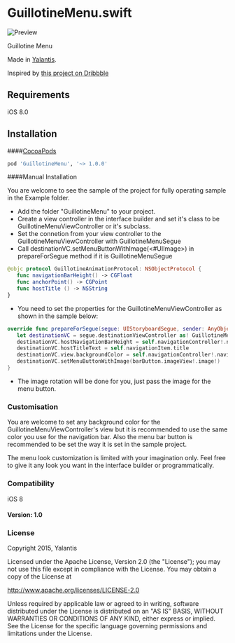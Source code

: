 
# GuillotineMenu.swift
![Preview]()

Guillotine Menu

Made in [Yalantis](http://yalantis.com/).

Inspired by [this project on Dribbble](https://dribbble.com/shots/2018249-Side-Topbar-Animation)

## Requirements
iOS 8.0

## Installation

####[CocoaPods](http://cocoapods.org)
```ruby
pod 'GuillotineMenu', '~> 1.0.0'
```

####Manual Installation

You are welcome to see the sample of the project for fully operating sample in the Example folder.

* Add the folder "GuillotineMenu" to your project.
* Create a view controller in the interface builder and set it's class to be GuillotineMenuViewController or it's subclass.
* Set the connetion from your view controller to the GuillotineMenuViewController with GuillotineMenuSegue
* Call destinationVC.setMenuButtonWithImage(<#UIImage>) in prepareForSegue method if it is GuillotineMenuSegue

```swift
@objc protocol GuillotineAnimationProtocol: NSObjectProtocol {
   func navigationBarHeight() -> CGFloat
   func anchorPoint() -> CGPoint
   func hostTitle () -> NSString
}
```

* You need to set the properties for the GuillotineMenuViewController as shown in the sample below: 

```swift
override func prepareForSegue(segue: UIStoryboardSegue, sender: AnyObject?) {
   let destinationVC = segue.destinationViewController as! GuillotineMenuViewController
   destinationVC.hostNavigationBarHeight = self.navigationController!.navigationBar.frame.size.height
   destinationVC.hostTitleText = self.navigationItem.title
   destinationVC.view.backgroundColor = self.navigationController!.navigationBar.barTintColor
   destinationVC.setMenuButtonWithImage(barButton.imageView!.image!)
}
```

* The image rotation will be done for you, just pass the image for the menu button.

### Customisation

You are welcome to set any background color for the GuillotineMenuViewController's view but it is recommended to use the same color you use for the navigation bar.
Also the menu bar button is recommended to be set the way it is set in the sample project.

The menu look customization is limited with your imagination only. Feel free to give it any look you want in the interface builder or programmatically.

### Compatibility

iOS 8

#### Version: 1.0

### License

Copyright 2015, Yalantis

Licensed under the Apache License, Version 2.0 (the "License");
you may not use this file except in compliance with the License.
You may obtain a copy of the License at

http://www.apache.org/licenses/LICENSE-2.0

Unless required by applicable law or agreed to in writing, software
distributed under the License is distributed on an "AS IS" BASIS,
WITHOUT WARRANTIES OR CONDITIONS OF ANY KIND, either express or implied.
See the License for the specific language governing permissions and
limitations under the License.
